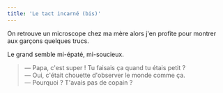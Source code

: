 ```yaml
---
title: 'Le tact incarné (bis)'
---
```


On retrouve un microscope chez ma mère alors j'en profite pour montrer aux
garçons quelques trucs.

<!-- more -->

Le grand semble mi-épaté, mi-soucieux.

> — Papa, c'est super ! Tu faisais ça quand tu étais petit ?  
> — Oui, c'était chouette d'observer le monde comme ça.  
> — Pourquoi ? T'avais pas de copain ?
